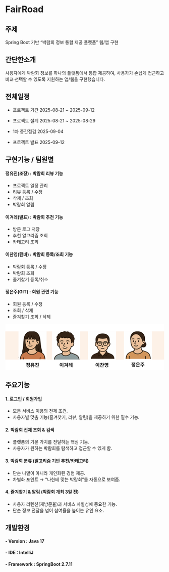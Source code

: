 # FairRoad

## 주제

Spring Boot 기반 “박람회 정보 통합 제공 플랫폼” 웹/앱 구현

## 간단한소개


사용자에게 박람회 정보를 하나의 플랫폼에서 통합 제공하여, 사용자가 손쉽게 접근하고 비교·선택할 수 있도록 지원하는 앱/웹을 구현했습니다.


## 전체일정


- 프로젝트 기간
2025-08-21 ~ 2025-09-12


- 프로젝트 설계
2025-08-21 ~ 2025-08-29


- 1차 중간점검
2025-09-04


- 프로젝트 발표
2025-09-12



## 구현기능 / 팀원별


#### 정유진(조장) : 박람회 리뷰 기능
- 프로젝트 일정 관리
- 리뷰 등록 / 수정
- 삭제 / 조회
- 박람회 알림

#### 이겨레(발표) : 박람회 추천 기능
- 방문 로그 저장
- 추천 알고리즘 조회
- 카테고리 조회

#### 이찬영(캔바) : 박람회 등록/조회 기능
- 박람회 등록 / 수정
- 박람회 조회
- 즐겨찾기 등록/취소

#### 정은주(GIT) : 회원 관련 기능
- 회원 등록 / 수정
- 조회 / 삭제
- 즐겨찾기 조회 / 삭제

![팀소개](https://github.com/juju9595/fairroad_project/blob/master/%E1%84%89%E1%85%B3%E1%84%8F%E1%85%B3%E1%84%85%E1%85%B5%E1%86%AB%E1%84%89%E1%85%A3%E1%86%BA%202025-09-12%20%E1%84%8B%E1%85%A9%E1%84%92%E1%85%AE%201.02.22.png)



## 주요기능
#### 1. 로그인 / 회원가입

- 모든 서비스 이용의 전제 조건.
- 사용자별 맞춤 기능(즐겨찾기, 리뷰, 알림)을 제공하기 위한 필수 기능.


#### 2. 박람회 전체 조회 & 검색

- 플랫폼의 기본 가치를 전달하는 핵심 기능.
- 사용자가 원하는 박람회를 탐색하고 접근할 수 있게 함.


#### 3. 박람회 분류 (알고리즘 기반 추천/카테고리)

- 단순 나열이 아니라 개인화된 경험 제공.
- 차별화 포인트 → “나한테 맞는 박람회”를 자동으로 보여줌.


#### 4. 즐겨찾기 & 알림 (박람회 개최 3일 전)

- 사용자 리텐션(재방문율)과 서비스 차별성에 중요한 기능.
- 단순 정보 전달을 넘어 참여율을 높이는 유인 요소.


## 개발환경
#### **- Version** : Java 17
#### **- IDE** : IntelliJ
#### **- Framework** : SpringBoot 2.7.11
